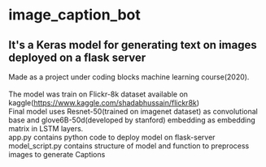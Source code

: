 # image_caption_bot
## It's a Keras model for generating text on images deployed on a flask server<br/>
Made as a project under coding blocks machine learning course(2020).<br/>
<br/>
The model was train on Flickr-8k dataset available on kaggle(https://www.kaggle.com/shadabhussain/flickr8k)</br>
Final model uses Resnet-50(trained on imagenet dataset) as convolutional base and glove6B-50d(developed by stanford) embedding as embedding matrix in LSTM layers.<br/>
app.py contains python code to deploy model on flask-server model_script.py contains structure of model and function to preprocess images to generate Captions

